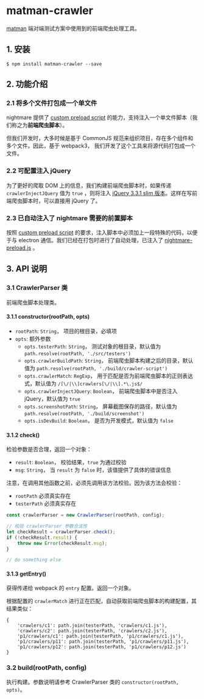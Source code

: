# matman-crawler

[matman](https://github.com/matmanjs/matman) 端对端测试方案中使用到的前端爬虫处理工具。

## 1. 安装

```
$ npm install matman-crawler --save
```

## 2. 功能介绍

### 2.1 将多个文件打包成一个单文件

nightmare 提供了 [custom preload script](https://github.com/segmentio/nightmare#custom-preload-script) 的能力，支持注入一个单文件脚本（我们称之为**前端爬虫脚本**）。

但我们开发时，大多时候是基于 CommonJS 规范来组织项目，存在多个组件和多个文件。因此，基于 webpack3， 我们开发了这个工具来将源代码打包成一个文件。

### 2.2 可配置注入 jQuery

为了更好的爬取 DOM 上的信息，我们构建前端爬虫脚本时，如果传递 `crawlerInjectJQuery` 值为 `true` ，则将注入 [jQuery 3.3.1 slim 版本](https://github.com/matmanjs/matman/blob/master/packages/matman-crawler/asserts/jquery.slim.min.js)。这样在写前端爬虫脚本时，可以直接用 jQuery 了。

### 2.3 已自动注入了 nightmare 需要的前置脚本

按照 [custom preload script](https://github.com/segmentio/nightmare#custom-preload-script) 的要求，注入脚本中必须加上一段特殊的代码，以便于与 electron 通信。我们已经在打包时进行了自动处理，已注入了 [nightmare-preload.js](https://github.com/matmanjs/matman/blob/master/packages/matman-crawler/asserts/nightmare-preload.js) 。

## 3. API 说明

### 3.1 CrawlerParser 类

前端爬虫脚本处理类。

#### 3.1.1 constructor(rootPath, opts)

- `rootPath`: `String`， 项目的根目录，必填项
- `opts`: 额外参数
  - `opts.testerPath`: `String`， 测试对象的根目录，默认值为 `path.resolve(rootPath, './src/testers')`
  - `opts.crawlerBuildPath`: `String`， 前端爬虫脚本构建之后的目录，默认值为 `path.resolve(rootPath, './build/crawler-script')`
  - `opts.crawlerMatch`: `RegExp`， 用于匹配是否为前端爬虫脚本的正则表达式，默认值为 `/[\/|\\]crawlers[\/|\\].*\.js$/`
  - `opts.crawlerInjectJQuery`: `Boolean`， 前端爬虫脚本中是否注入jQuery，默认值为 `true`
  - `opts.screenshotPath`: `String`， 屏幕截图保存的路径，默认值为 `path.resolve(rootPath, './build/screenshot')`
  - `opts.isDevBuild`: `Boolean`， 是否为开发模式，默认值为 `false`

#### 3.1.2 check()

检验参数是否合理，返回一个对象：

- `result`: `Boolean`， 校验结果，`true` 为通过校验
- `msg`: `String`， 当 `result` 为 `false` 时，该值提供了具体的错误信息


注意，在调用其他函数之前，必须先调用该方法校验。因为该方法会校验：

- `rootPath` 必须真实存在
- `testerPath` 必须真实存在

```javascript
const crawlerParser = new CrawlerParser(rootPath, config);

// 校验 crawlerParser 参数合法性
let checkResult = crawlerParser.check();
if (!checkResult.result) {
    throw new Error(checkResult.msg);
}

// do something else
```

#### 3.1.3 getEntry()

获得传递给 webpack 的 `entry` 配置。返回一个对象。


根据配置的 `crawlerMatch` 进行正在匹配，自动获取前端爬虫脚本的构建配置，其结果类似：

```
{
    'crawlers/c1': path.join(testerPath, 'crawlers/c1.js'),
    'crawlers/c2': path.join(testerPath, 'crawlers/c2.js'),
    'p1/crawlers/c1': path.join(testerPath, 'p1/crawlers/c1.js'),
    'p1/crawlers/p11': path.join(testerPath, 'p1/crawlers/p11.js'),
    'p1/crawlers/p12': path.join(testerPath, 'p1/crawlers/p12.js')
}
```

### 3.2 build(rootPath, config)

执行构建。参数说明请参考 CrawlerParser 类的 `constructor(rootPath, opts)`。


